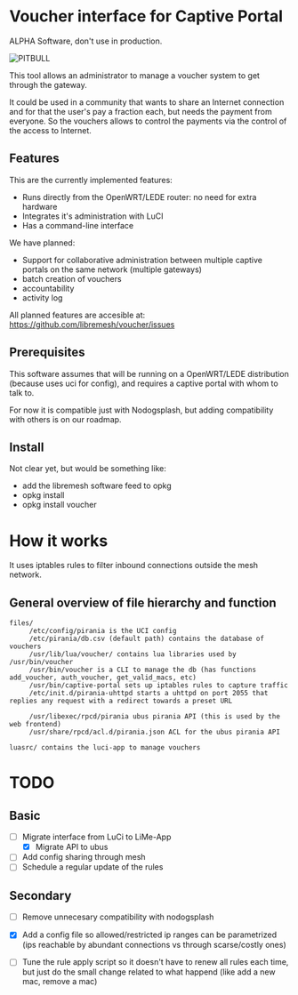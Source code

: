 # Voucher interface for Captive Portal

ALPHA Software, don't use in production.

![PITBULL](https://j.gifs.com/X6vnX8.gif)

This tool allows an administrator to manage a voucher system to get through the gateway.

It could be used in a community that wants to share an Internet connection and for that the user's pay a fraction each, but needs the payment from everyone. So the vouchers allows to control the payments via the control of the access to Internet.

## Features

This are the currently implemented features:
  * Runs directly from the OpenWRT/LEDE router: no need for extra hardware
  * Integrates it's administration with LuCI
  * Has a command-line interface

We have planned:
  * Support for collaborative administration between multiple captive portals on the same network (multiple gateways)
  * batch creation of vouchers
  * accountability
  * activity log

All planned features are accesible at: https://github.com/libremesh/voucher/issues

## Prerequisites

This software assumes that will be running on a OpenWRT/LEDE distribution (because uses uci for config), and requires a captive portal with whom to talk to.

For now it is compatible just with Nodogsplash, but adding compatibility with others is on our roadmap.

## Install

Not clear yet, but would be something like:
  * add the libremesh software feed to opkg
  * opkg install <captive portal>
  * opkg install voucher

# How it works

It uses iptables rules to filter inbound connections outside the mesh network.

## General overview of file hierarchy and function

```
files/
     /etc/config/pirania is the UCI config
     /etc/pirania/db.csv (default path) contains the database of vouchers
     /usr/lib/lua/voucher/ contains lua libraries used by /usr/bin/voucher
     /usr/bin/voucher is a CLI to manage the db (has functions add_voucher, auth_voucher, get_valid_macs, etc)
     /usr/bin/captive-portal sets up iptables rules to capture traffic
     /etc/init.d/pirania-uhttpd starts a uhttpd on port 2055 that replies any request with a redirect towards a preset URL

     /usr/libexec/rpcd/pirania ubus pirania API (this is used by the web frontend)
     /usr/share/rpcd/acl.d/pirania.json ACL for the ubus pirania API

luasrc/ contains the luci-app to manage vouchers
```

# TODO

## Basic

  * [ ] Migrate interface from LuCi to LiMe-App
    * [x] Migrate API to ubus
  * [ ] Add config sharing through mesh
  * [ ] Schedule a regular update of the rules

## Secondary

  * [ ] Remove unnecesary compatibility with nodogsplash
  * [x] Add a config file so allowed/restricted ip ranges can be parametrized (ips reachable by abundant connections vs through scarse/costly ones)
  * [ ] Tune the rule apply script so it doesn't have to renew all rules each time, but just do the small change related to what happend (like add a new mac, remove a mac)


